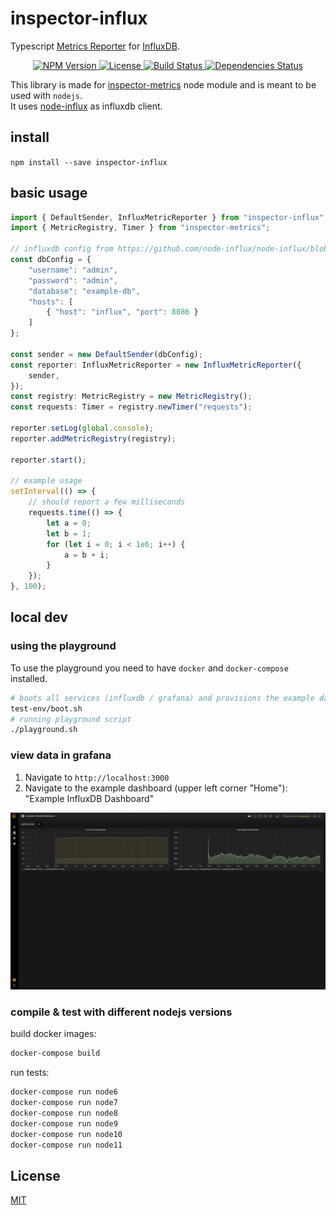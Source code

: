 # inspector-influx
Typescript [Metrics Reporter](https://github.com/rstiller/inspector-metrics/blob/master/lib/metrics/metric-reporter.ts) for
[InfluxDB](https://docs.influxdata.com/influxdb/).

<p align="center">
    <a href="https://www.npmjs.org/package/inspector-influx">
        <img src="https://img.shields.io/npm/v/inspector-influx.svg" alt="NPM Version">
    </a>
    <a href="https://www.npmjs.org/package/inspector-influx">
        <img src="https://img.shields.io/npm/l/inspector-influx.svg" alt="License">
    </a>
    <a href="https://travis-ci.org/rstiller/inspector-influx">
        <img src="http://img.shields.io/travis/rstiller/inspector-influx/master.svg" alt="Build Status">
    </a>
    <a href="https://david-dm.org/rstiller/inspector-influx">
        <img src="https://img.shields.io/david/rstiller/inspector-influx.svg" alt="Dependencies Status">
    </a>
</p>

This library is made for [inspector-metrics](https://github.com/rstiller/inspector-metrics) node module and
is meant to be used with `nodejs`.  
It uses [node-influx](https://github.com/node-influx/node-influx) as influxdb client.

## install

`npm install --save inspector-influx`

## basic usage

```typescript
import { DefaultSender, InfluxMetricReporter } from "inspector-influx";
import { MetricRegistry, Timer } from "inspector-metrics";

// influxdb config from https://github.com/node-influx/node-influx/blob/master/src/index.ts#L80
const dbConfig = {
    "username": "admin",
    "password": "admin",
    "database": "example-db",
    "hosts": [
        { "host": "influx", "port": 8086 }
    ]
};

const sender = new DefaultSender(dbConfig);
const reporter: InfluxMetricReporter = new InfluxMetricReporter({
    sender,
});
const registry: MetricRegistry = new MetricRegistry();
const requests: Timer = registry.newTimer("requests");

reporter.setLog(global.console);
reporter.addMetricRegistry(registry);

reporter.start();

// example usage
setInterval(() => {
    // should report a few milliseconds
    requests.time(() => {
        let a = 0;
        let b = 1;
        for (let i = 0; i < 1e6; i++) {
            a = b + i;
        }
    });
}, 100);
```

## local dev

### using the playground

To use the playground you need to have `docker` and `docker-compose` installed.

```bash
# boots all services (influxdb / grafana) and provisions the example dashboard
test-env/boot.sh
# running playground script
./playground.sh
```

### view data in grafana

1. Navigate to `http://localhost:3000`
1. Navigate to the example dashboard (upper left corner "Home"): "Example InfluxDB Dashboard"

![Example Dashboard](assets/example-dashboard.png)

### compile & test with different nodejs versions

build docker images:  
```bash
docker-compose build
```

run tests:  
```bash
docker-compose run node6
docker-compose run node7
docker-compose run node8
docker-compose run node9
docker-compose run node10
docker-compose run node11
```

## License

[MIT](https://www.opensource.org/licenses/mit-license.php)

